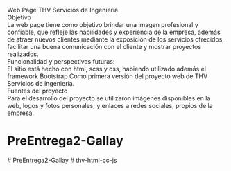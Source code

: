 Web Page THV Servicios de Ingeniería.
<br>
Objetivo
<br>
La web page tiene como objetivo brindar una imagen profesional y confiable, que refleje las habilidades y experiencia de la empresa, además de atraer nuevos clientes mediante la exposición de los servicios ofrecidos, facilitar una buena comunicación con el cliente y mostrar proyectos realizados. 
<br>
Funcionalidad y perspectivas futuras:
<br>
El sitio está hecho con html, scss y css, habiendo utilizado además el framework Bootstrap Como primera versión del proyecto web de THV Servicios de ingeniería. 
<br>
Fuentes del proyecto
<br>
Para el desarrollo del proyecto se utilizaron imágenes disponibles en la web, logos y fotos personales; y enlaces a redes sociales, propios de la empresa.
# PreEntrega2-Gallay
#   P r e E n t r e g a 2 - G a l l a y  
 #   t h v - h t m l - c c - j s  
 